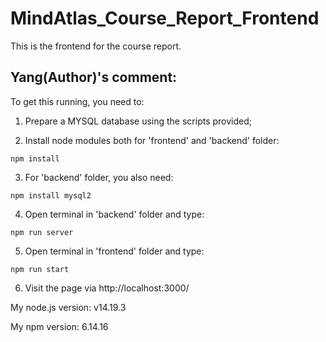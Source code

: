 # MindAtlas_Course_Report_Frontend

This is the frontend for the course report.

## Yang(Author)'s comment:

To get this running, you need to:

1. Prepare a MYSQL database using the scripts provided;


2. Install node modules both for 'frontend' and 'backend' folder:

```
npm install
```

3. For 'backend' folder, you also need:
```
npm install mysql2
```

4. Open terminal in 'backend' folder and type:
```
npm run server
```

5. Open terminal in 'frontend' folder and type:
```
npm run start
```

6. Visit the page via http://localhost:3000/

My node.js version: v14.19.3

My npm version: 6.14.16

